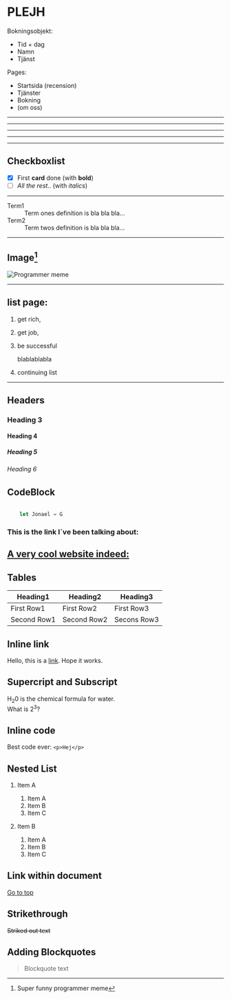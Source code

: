 <h1 id="heading1">PLEJH</h1>


Bokningsobjekt:
- Tid + dag
- Namn
- Tjänst

Pages:
- Startsida (recension)
- Tjänster
- Bokning
- (om oss)




***
***
***
***
***

 
## Checkboxlist  
- [x] First __card__ done (with __bold__)
- [ ] _All the rest.._  (with _italics_)

***

<dl>
 <dt>Term1</dt>
 <dd>Term ones definition is bla bla bla...</dd>

 <dt>Term2</dt>
 <dd>Term twos definition is bla bla bla...</dd>
</dl>

___

## Image[^1]

![Programmer meme](https://assets-global.website-files.com/5f3c19f18169b62a0d0bf387/60d33be8cf4ba7565123c8bc_YPD3ulQQAGQpOcnqIm3QzSTRgzmr1SexpW9ZjMpJ1mAnUxx4iF05XOTu44sk0qQG-8XgBcYmGZGAD-5SAZvJl3TjtmhgWnn-w0C2XKwhBscV78RVvhwZfyp0v_Pa6sNj5zxpOvRW.png)

___

## list page:

1. get rich,
2. get job,
3. be successful

    blablablabla

4. continuing list
---


## Headers

### Heading 3
#### Heading 4
##### Heading 5
###### Heading 6

## CodeBlock

```Javascript
        
    let Jonael = G
```    


### This is the link I´ve been talking about:

[A very cool website indeed:](https://www.my90stv.com/)
-------------------------------------------------

## Tables

|Heading1|Heading2|Heading3|
|-------|---------|--------|
|First Row1|First Row2|First Row3|
|Second Row1|Second Row2|Secons Row3|

## Inline link

Hello, this is a [link](https://www.markdownguide.org/basic-syntax/#lists-1). Hope it works.  


## Supercript and Subscript
H<sub>2</sub>0 is the chemical formula for water.  
What is 2<sup>3</sup>?  

## Inline code
Best code ever: `<p>Hej</p>`

[^1]: Super funny programmer meme

## Nested List

1. Item A
    
    1.  Item A
    2. Item B
    3. Item C

2. Item B
    
    1. Item A
    2. Item B
    3. Item C

## Link within document

[Go to top](#heading1)


## Strikethrough

~~Striked out text~~

## Adding Blockquotes

> Blockquote text

